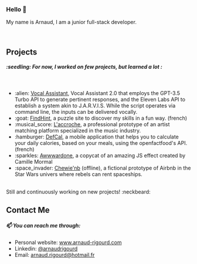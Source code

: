 ### Hello 👋

My name is Arnaud, I am a junior full-stack developer.

<br />

<h2>Projects</h2>
<h5>:seedling: For now, I worked on few projects, but learned a lot :</h5>
<br />
<ul>
  <li>:alien: <a href="#">Vocal Assistant</a>, Vocal Assistant 2.0 that employs the GPT-3.5 Turbo API to generate pertinent responses, and the Eleven Labs API to establish a system akin to J.A.R.V.I.S. While the script operates via command line, the inputs can be delivered vocally.</li>
  <li>:goat: <a href="https://www.find-hint.com" target="_blank">FindHint</a>, a puzzle site to discover my skills in a fun way. (french)</li>
  <li>:musical_score: <a href="https://www.laccroche.me" target="_blank">L'accroche</a>, a professional prototype of an artist matching platform specialized in the music industry.</li>
  <li>:hamburger: <a href="https://www.defcal.eu" target="_blank">DefCal</a>, a mobile application that helps you to calculate your daily calories, based on your meals, using the openfactfood's API. (french)</li>
  <li>:sparkles: <a href="https://www.arnaud-rigourd.com/myportfolios/awwwardsone" target="_blank">Awwwardone</a>, a copycat of an amazing JS effect created by Camille Mormal</li>
  <li>:space_invader: <a href="#" target="_blank">Chewie'nb</a> (offline), a fictional prototype of Airbnb in the Star Wars univers where rebels can rent spaceships.</li>
</ul>
<br />
Still and continuously working on new projects! :neckbeard:

<br />

<h2>Contact Me</h2>
<h5>📫 You can reach me through:</h5>
<ul>
  <li>Personal website: <a href="https://www.arnaud-rigourd.com" target="_blank">www.arnaud-rigourd.com</a> </li>
<li>Linkedin: <a href="https://www.linkedin.com/in/arnaudrigourd/" target="_blank">@arnaudrigourd</a></li>
  <li>Email: <a href="mailto:arnaud.rigourd@hotmail.fr" target="_blank">arnaud.rigourd@hotmail.fr</a></li>
</ul>
